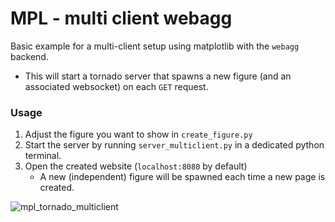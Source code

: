 # MPL - multi client webagg

Basic example for a multi-client setup using matplotlib with the `webagg` backend.

- This will start a tornado server that spawns a new figure
  (and an associated websocket) on each `GET` request.

### Usage

1. Adjust the figure you want to show in `create_figure.py`
2. Start the server by running `server_multiclient.py` in a dedicated python terminal.
3. Open the created website (`localhost:8080` by default)
   - A new (independent) figure will be spawned each time a new page is created.

![mpl_tornado_multiclient](https://github.com/raphaelquast/mpl_webagg_multiclient/assets/22773387/065ce1a9-a009-4fb3-8b0f-7566bcc224b4)
